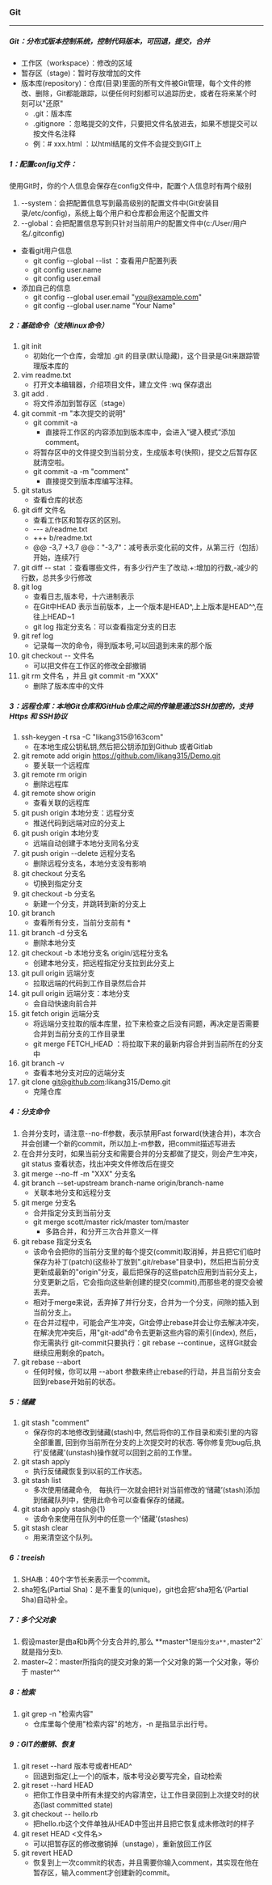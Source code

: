 ### Git

------

##### Git：分布式版本控制系统，控制代码版本，可回退，提交，合并

- 工作区（workspace）：修改的区域
- 暂存区（stage)：暂时存放增加的文件
- 版本库(repository)：仓库(目录)里面的所有文件被Git管理，每个文件的修改、删除，Git都能跟踪，以便任何时刻都可以追踪历史，或者在将来某个时刻可以"还原"
  -  .git：版本库
  -  .gitignore ：忽略提交的文件，只要把文件名放进去，如果不想提交可以按文件名注释
  - 例：# xxx.html ：以html结尾的文件不会提交到GIT上

##### 1：配置config文件：

使用Git时，你的个人信息会保存在config文件中，配置个人信息时有两个级别

1. --system：会把配置信息写到最高级别的配置文件中(Git安装目录/etc/config)，系统上每个用户和仓库都会用这个配置文件
2. --global：会把配置信息写到只针对当前用户的配置文件中(c:/User/用户名/.gitconfig)

- 查看git用户信息
  - git config --global --list    ：查看用户配置列表
  - git config user.name
  - git config user.email 
- 添加自己的信息
  - git config --global user.email "you@example.com"
  - git config --global user.name "Your Name"

##### 2：基础命令（支持linux命令）

1. git init
   - 初始化一个仓库，会增加 .git 的目录(默认隐藏)，这个目录是Git来跟踪管理版本库的
2. vim readme.txt
   - 打开文本编辑器，介绍项目文件，建立文件 :wq 保存退出
3. git add . 
   - 将文件添加到暂存区（stage）
4. git commit -m "本次提交的说明" 
   - git commit -a
     - 直接将工作区的内容添加到版本库中，会进入”键入模式“添加comment。
   - 将暂存区中的文件提交到当前分支，生成版本号(快照)，提交之后暂存区就清空啦。
   - git commit -a -m "comment"
     - 直接提交到版本库编写注释。
5. git status 
   - 查看仓库的状态
6. git diff 文件名
   - 查看工作区和暂存区的区别。
   - --- a/readme.txt
   - +++ b/readme.txt
   - @@ -3,7 +3,7 @@："-3,7"：减号表示变化前的文件，从第三行（包括）开始，连续7行
7. git diff -- stat  ：查看哪些文件，有多少行产生了改动.+:增加的行数,-减少的行数，总共多少行修改
8. git log
   - 查看日志,版本号，十六进制表示
   - 在Git中HEAD 表示当前版本，上一个版本是HEAD^,上上版本是HEAD^^,在往上HEAD~1
   - git log 指定分支名：可以查看指定分支的日志
9. git ref log
   - 记录每一次的命令，得到版本号,可以回退到未来的那个版
10. git checkout -- 文件名	
    - 可以把文件在工作区的修改全部撤销
11. git rm 文件名 ，并且 git commit -m "XXX"
    - 删除了版本库中的文件

##### 3：远程仓库：本地Git仓库和GitHub仓库之间的传输是通过SSH加密的，支持Https 和 SSH协议

1. ssh-keygen -t rsa -C "likang315@163com"
   - 在本地生成公钥私钥,然后把公钥添加到Github 或者Gitlab
2. git remote add origin https://github.com/likang315/Demo.git
   - 要关联一个远程库
3. git remote rm origin
   - 删除远程库
4. git remote show origin
   - 查看关联的远程库
5. git push origin 本地分支：远程分支
   - 推送代码到远端对应的分支上
6. git push origin 本地分支
   - 远端自动创建于本地分支同名分支
7. git push origin --delete 远程分支名
   - 删除远程分支名，本地分支没有影响
8. git checkout 分支名 
   - 切换到指定分支 
9. git checkout -b 分支名 
   - 新建一个分支，并跳转到新的分支上	
10. git branch
    - 查看所有分支，当前分支前有 *
11. git branch -d 分支名
    - 删除本地分支
12. git checkout -b 本地分支名 origin/远程分支名
    - 创建本地分支，把远程指定分支拉到此分支上
13. git pull origin 远端分支
    - 拉取远端的代码到工作目录然后合并
14. git pull origin 远端分支：本地分支
    - 会自动快速向前合并
15. git fetch origin 远端分支
    - 将远端分支拉取的版本库里，拉下来检查之后没有问题，再决定是否需要合并到当前分支的工作目录里
    - git merge FETCH_HEAD  ：将拉取下来的最新内容合并到当前所在的分支中
16. git branch -v
    - 查看本地分支对应的远端分支
17. git clone git@github.com:likang315/Demo.git
    - 克隆仓库

##### 4：分支命令

1. 合并分支时，请注意--no-ff参数，表示禁用Fast forward(快速合并)，本次合并会创建一个新的commit，所以加上-m参数，把commit描述写进去
2. 在合并分支时，如果当前分支和需要合并的分支都做了提交，则会产生冲突，git status 查看状态，找出冲突文件修改后在提交
3. git merge --no-ff -m "XXX" 分支名
4. git branch --set-upstream branch-name origin/branch-name
   - 关联本地分支和远程分支
5. git merge 分支名
   - 合并指定分支到当前分支
   - git merge scott/master rick/master tom/master
     - 多路合并，和分开三次合并意义一样
6. git rebase 指定分支名
   - 该命令会把你的当前分支里的每个提交(commit)取消掉，并且把它们临时保存为补丁(patch)(这些补丁放到".git/rebase"目录中)，然后把当前分支更新成最新的"origin"分支，最后把保存的这些patch应用到当前分支上，分支更新之后，它会指向这些新创建的提交(commit),而那些老的提交会被丢弃。
   - 相对于merge来说，丢弃掉了并行分支，合并为一个分支，间隙的插入到当前分支上。
   - 在合并过程中，可能会产生冲突，Git会停止rebase并会让你去解决冲突，在解决完冲突后，用"git-add"命令去更新这些内容的索引(index), 然后，你无需执行 git-commit只要执行：git rebase --continue，这样Git就会继续应用剩余的patch。
7. git rebase --abort
   - 任何时候，你可以用 --abort 参数来终止rebase的行动，并且当前分支会回到rebase开始前的状态。

##### 5：储藏

1. git stash "comment"
   - 保存你的本地修改到储藏(stash)中, 然后将你的工作目录和索引里的内容全部重置, 回到你当前所在分支的上次提交时的状态. 等你修复完bug后,执行'反储藏'(unstash)操作就可以回到之前的工作里。
2. git stash apply
   - 执行反储藏恢复到以前的工作状态。
3. git stash list
   - 多次使用储藏命令,　每执行一次就会把针对当前修改的‘储藏’(stash)添加到储藏队列中，使用此命令可以查看保存的储藏。
4. git stash apply stash@{1}
   - 该命令来使用在队列中的任意一个'储藏'(stashes)
5. git stash clear
   - 用来清空这个队列。

##### 6：treeish

1. SHA串：40个字节长来表示一个commit。
2. sha短名(Partial Sha)：是不重复的(unique)，git也会把‘sha短名’(Partial Sha)自动补全。

##### 7：多个父对象

1. 假设master是由a和b两个分支合并的,那么 **master^1` 是指分支a**, `master^2` 就是指分支b.
2. master~2：master所指向的提交对象的第一个父对象的第一个父对象，等价于 master^^

##### 8：检索

1. git grep -n "检索内容"
   - 仓库里每个使用"检索内容"的地方，-n 是指显示出行号。

##### 9：GIT的撤销、恢复

1. git reset --hard 版本号或者HEAD^
   - 回退到指定(上一个)的版本，版本号没必要写完全，自动检索
2. git reset --hard HEAD
   - 把你工作目录中所有未提交的内容清空，让工作目录回到上次提交时的状态(last committed state)
3. git checkout -- hello.rb
   - 把hello.rb这个文件单独从HEAD中签出并且把它恢复成未修改时的样子
4. git reset HEAD <文件名>
   - 可以把暂存区的修改撤销掉（unstage），重新放回工作区
5. git revert HEAD
   - 恢复到上一次commit的状态，并且需要你输入comment，其实现在他在暂存区，输入comment才创建新的commit。
